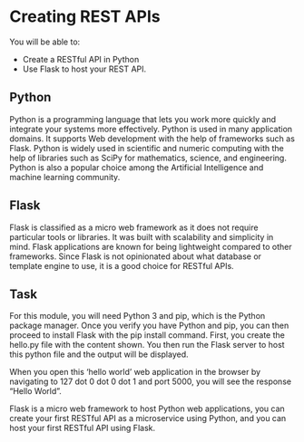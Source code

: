 # Creating REST APIs

You will be able to:

- Create a RESTful API in Python
- Use Flask to host your REST API.

## Python

Python is a programming language that lets you work more quickly and integrate your systems more effectively.
Python is used in many application domains. It supports Web development with the help of frameworks such as Flask.
Python is widely used in scientific and numeric computing with the help of libraries such as SciPy for mathematics, science, and engineering.
Python is also a popular choice among the Artificial Intelligence and machine learning community.

## Flask

Flask is classified as a micro web framework as it does not require particular tools or libraries.
It was built with scalability and simplicity in mind.
Flask applications are known for being lightweight compared to other frameworks.
Since Flask is not opinionated about what database or template engine to use, it is a good choice for RESTful APIs.

## Task

For this module, you will need Python 3 and pip, which is the Python package manager.
Once you verify you have Python and pip, you can then proceed to install Flask with the pip install command.
First, you create the hello.py file with the content shown. You then run the Flask server to host this python file and the output will be displayed.

When you open this ‘hello world’ web application in the browser by navigating to 127 dot 0 dot 0 dot 1 and port 5000, you will see the response “Hello World”.

Flask is a micro web framework to host Python web applications, you can create your first RESTful API as a microservice using Python,
and you can host your first RESTful API using Flask.
